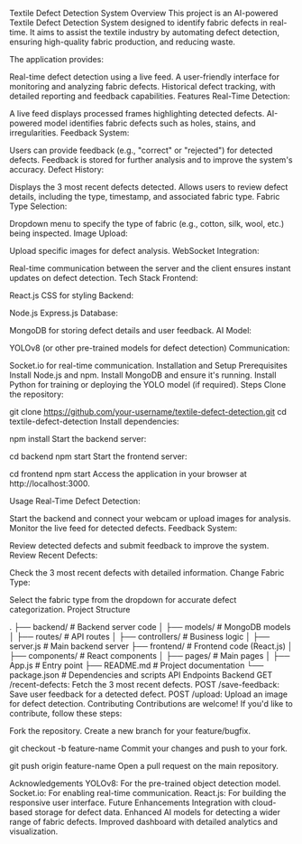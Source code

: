 Textile Defect Detection System
Overview
This project is an AI-powered Textile Defect Detection System designed to identify fabric defects in real-time. It aims to assist the textile industry by automating defect detection, ensuring high-quality fabric production, and reducing waste.

The application provides:

Real-time defect detection using a live feed.
A user-friendly interface for monitoring and analyzing fabric defects.
Historical defect tracking, with detailed reporting and feedback capabilities.
Features
Real-Time Detection:

A live feed displays processed frames highlighting detected defects.
AI-powered model identifies fabric defects such as holes, stains, and irregularities.
Feedback System:

Users can provide feedback (e.g., "correct" or "rejected") for detected defects.
Feedback is stored for further analysis and to improve the system's accuracy.
Defect History:

Displays the 3 most recent defects detected.
Allows users to review defect details, including the type, timestamp, and associated fabric type.
Fabric Type Selection:

Dropdown menu to specify the type of fabric (e.g., cotton, silk, wool, etc.) being inspected.
Image Upload:

Upload specific images for defect analysis.
WebSocket Integration:

Real-time communication between the server and the client ensures instant updates on defect detection.
Tech Stack
Frontend:

React.js
CSS for styling
Backend:

Node.js
Express.js
Database:

MongoDB for storing defect details and user feedback.
AI Model:

YOLOv8 (or other pre-trained models for defect detection)
Communication:

Socket.io for real-time communication.
Installation and Setup
Prerequisites
Install Node.js and npm.
Install MongoDB and ensure it's running.
Install Python for training or deploying the YOLO model (if required).
Steps
Clone the repository:


git clone https://github.com/your-username/textile-defect-detection.git
cd textile-defect-detection
Install dependencies:


npm install
Start the backend server:


cd backend
npm start
Start the frontend server:


cd frontend
npm start
Access the application in your browser at http://localhost:3000.

Usage
Real-Time Defect Detection:

Start the backend and connect your webcam or upload images for analysis.
Monitor the live feed for detected defects.
Feedback System:

Review detected defects and submit feedback to improve the system.
Review Recent Defects:

Check the 3 most recent defects with detailed information.
Change Fabric Type:

Select the fabric type from the dropdown for accurate defect categorization.
Project Structure

.
├── backend/                 # Backend server code
│   ├── models/              # MongoDB models
│   ├── routes/              # API routes
│   ├── controllers/         # Business logic
│   ├── server.js            # Main backend server
├── frontend/                # Frontend code (React.js)
│   ├── components/          # React components
│   ├── pages/               # Main pages
│   ├── App.js               # Entry point
├── README.md                # Project documentation
└── package.json             # Dependencies and scripts
API Endpoints
Backend
GET /recent-defects: Fetch the 3 most recent defects.
POST /save-feedback: Save user feedback for a detected defect.
POST /upload: Upload an image for defect detection.
Contributing
Contributions are welcome! If you'd like to contribute, follow these steps:

Fork the repository.
Create a new branch for your feature/bugfix.


git checkout -b feature-name
Commit your changes and push to your fork.

git push origin feature-name
Open a pull request on the main repository.


Acknowledgements
YOLOv8: For the pre-trained object detection model.
Socket.io: For enabling real-time communication.
React.js: For building the responsive user interface.
Future Enhancements
Integration with cloud-based storage for defect data.
Enhanced AI models for detecting a wider range of fabric defects.
Improved dashboard with detailed analytics and visualization.

